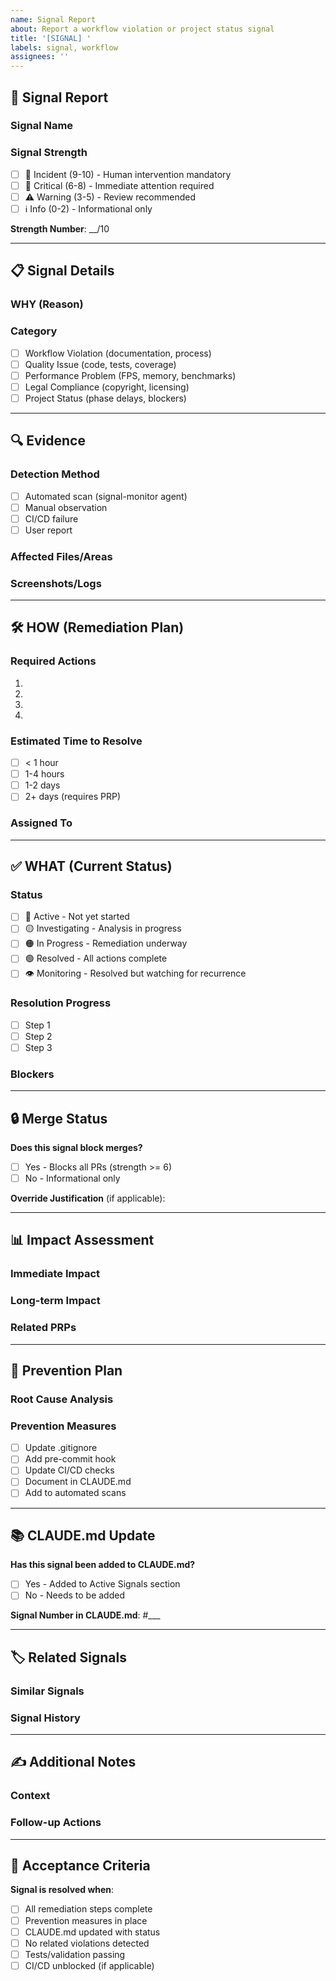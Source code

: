 ```yaml
---
name: Signal Report
about: Report a workflow violation or project status signal
title: '[SIGNAL] '
labels: signal, workflow
assignees: ''
---
```


## 🚨 Signal Report

### Signal Name
<!-- Clear, descriptive name for this signal -->


### Signal Strength
<!-- Mark with [x] -->
- [ ] 🔴 Incident (9-10) - Human intervention mandatory
- [ ] 🔶 Critical (6-8) - Immediate attention required
- [ ] ⚠️ Warning (3-5) - Review recommended
- [ ] ℹ️ Info (0-2) - Informational only

**Strength Number**: __/10

---

## 📋 Signal Details

### WHY (Reason)
<!-- Why was this signal triggered? What is the root cause? -->


### Category
<!-- Mark with [x] -->
- [ ] Workflow Violation (documentation, process)
- [ ] Quality Issue (code, tests, coverage)
- [ ] Performance Problem (FPS, memory, benchmarks)
- [ ] Legal Compliance (copyright, licensing)
- [ ] Project Status (phase delays, blockers)

---

## 🔍 Evidence

### Detection Method
<!-- How was this signal detected? -->
- [ ] Automated scan (signal-monitor agent)
- [ ] Manual observation
- [ ] CI/CD failure
- [ ] User report

### Affected Files/Areas
<!-- List specific files, directories, or systems affected -->


### Screenshots/Logs
<!-- Drag and drop evidence here -->


---

## 🛠️ HOW (Remediation Plan)

### Required Actions
<!-- Step-by-step plan to resolve this signal -->

1.
2.
3.
4.

### Estimated Time to Resolve
- [ ] < 1 hour
- [ ] 1-4 hours
- [ ] 1-2 days
- [ ] 2+ days (requires PRP)

### Assigned To
<!-- Who should resolve this? -->


---

## ✅ WHAT (Current Status)

### Status
<!-- Mark with [x] -->
- [ ] 🔴 Active - Not yet started
- [ ] 🟡 Investigating - Analysis in progress
- [ ] 🟠 In Progress - Remediation underway
- [ ] 🟢 Resolved - All actions complete
- [ ] 👁️ Monitoring - Resolved but watching for recurrence

### Resolution Progress
<!-- List completed steps with checkboxes -->
- [ ] Step 1
- [ ] Step 2
- [ ] Step 3

### Blockers
<!-- Any blockers preventing resolution? -->


---

## 🔒 Merge Status

**Does this signal block merges?**
- [ ] Yes - Blocks all PRs (strength >= 6)
- [ ] No - Informational only

**Override Justification** (if applicable):
<!-- Only for critical business needs, requires approval -->


---

## 📊 Impact Assessment

### Immediate Impact
<!-- What is currently affected? -->


### Long-term Impact
<!-- What happens if this is not resolved? -->


### Related PRPs
<!-- List PRPs blocked or affected by this signal -->


---

## 🔄 Prevention Plan

### Root Cause Analysis
<!-- Why did this happen? -->


### Prevention Measures
<!-- How can we prevent this in the future? -->
- [ ] Update .gitignore
- [ ] Add pre-commit hook
- [ ] Update CI/CD checks
- [ ] Document in CLAUDE.md
- [ ] Add to automated scans

---

## 📚 CLAUDE.md Update

**Has this signal been added to CLAUDE.md?**
- [ ] Yes - Added to Active Signals section
- [ ] No - Needs to be added

**Signal Number in CLAUDE.md**: #___

---

## 🏷️ Related Signals

### Similar Signals
<!-- Link to related signal issues -->


### Signal History
<!-- If this is a recurring signal, link to previous occurrences -->


---

## ✍️ Additional Notes

### Context
<!-- Any additional context or background -->


### Follow-up Actions
<!-- Any follow-up work needed after resolution -->


---

## 🎯 Acceptance Criteria

**Signal is resolved when**:
- [ ] All remediation steps complete
- [ ] Prevention measures in place
- [ ] CLAUDE.md updated with status
- [ ] No related violations detected
- [ ] Tests/validation passing
- [ ] CI/CD unblocked (if applicable)
